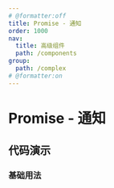 ```yaml
---
# @formatter:off
title: Promise - 通知
order: 1000
nav:
  title: 高级组件
  path: /components
group:
  path: /complex
# @formatter:on
---
```


# Promise - 通知

## 代码演示

### 基础用法

<code src="./promise-notification.tsx"  background="#f0f2f5" />
